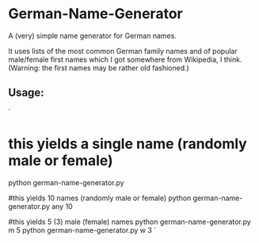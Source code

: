 # German-Name-Generator

A (very) simple name generator for German names. 

It uses lists of the most common German family names and of popular male/female first names which I got somewhere from Wikipedia, I think. (Warning: the first names may be rather old fashioned.)

## Usage:
`
# this yields a single name (randomly male or female)
python german-name-generator.py

#this yields 10 names (randomly male or female)
python german-name-generator.py any 10

#this yields 5 (3) male (female) names
python german-name-generator.py m 5
python german-name-generator.py w 3
`
